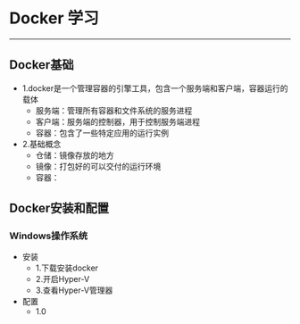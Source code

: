# Docker 学习

***

## Docker基础

* 1.docker是一个管理容器的引擎工具，包含一个服务端和客户端，容器运行的载体
  * 服务端：管理所有容器和文件系统的服务进程
  * 客户端：服务端的控制器，用于控制服务端进程
  * 容器：包含了一些特定应用的运行实例
* 2.基础概念
  * 仓储：镜像存放的地方
  * 镜像：打包好的可以交付的运行环境
  * 容器：
  
## Docker安装和配置

### Windows操作系统

* 安装
  * 1.下载安装docker
  * 2.开启Hyper-V
  * 3.查看Hyper-V管理器
* 配置
  * 1.0